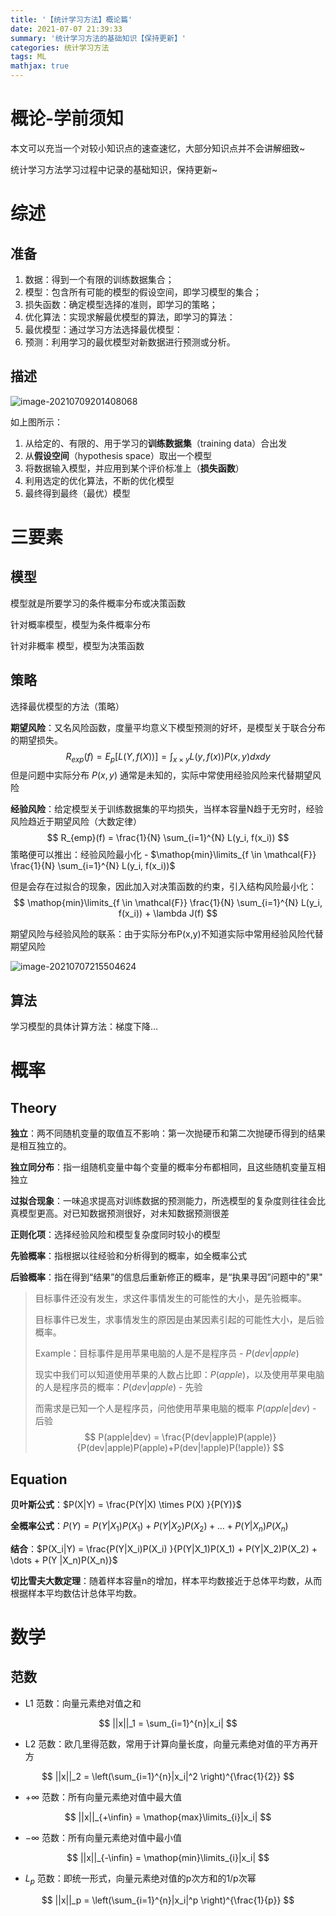 ```yaml
---
title: '【统计学习方法】概论篇'
date: 2021-07-07 21:39:33
summary: '统计学习方法的基础知识【保持更新】'
categories: 统计学习方法
tags: ML
mathjax: true
---
```


# 概论-学前须知

本文可以充当一个对较小知识点的速查速忆，大部分知识点并不会讲解细致~

统计学习方法学习过程中记录的基础知识，保持更新~

# 综述

## 准备

1. 数据：得到一个有限的训练数据集合；
2. 模型：包含所有可能的模型的假设空间，即学习模型的集合；
3. 损失函数：确定模型选择的准则，即学习的策略；
4. 优化算法：实现求解最优模型的算法，即学习的算法：
5. 最优模型：通过学习方法选择最优模型：
6. 预测：利用学习的最优模型对新数据进行预测或分析。 

## 描述

![image-20210709201408068](https://gitee.com/Butterflier/pictures/raw/master/image-20210709201408068.png)

如上图所示：

1. 从给定的、有限的、用于学习的**训练数据集**（training data）合出发
2. 从**假设空间**（hypothesis space）取出一个模型
3. 将数据输入模型，并应用到某个评价标准上（**损失函数**）
4. 利用选定的优化算法，不断的优化模型
5. 最终得到最终（最优）模型

# 三要素

## 模型

模型就是所要学习的条件概率分布或决策函数

针对概率模型，模型为条件概率分布

针对非概率 模型，模型为决策函数

## 策略

选择最优模型的方法（策略）

**期望风险**：又名风险函数，度量平均意义下模型预测的好坏，是模型关于联合分布的期望损失。
$$
R_{exp}(f) = E_p[L(Y, f(X))] = \int_{x \times y} L(y, f(x)) P(x, y) dxdy
$$
但是问题中实际分布 $P(x,y)$ 通常是未知的，实际中常使用经验风险来代替期望风险

**经验风险**：给定模型关于训练数据集的平均损失，当样本容量N趋于无穷时，经验风险趋近于期望风险（大数定律）
$$
R_{emp}(f) = \frac{1}{N} \sum_{i=1}^{N} L(y_i, f(x_i))
$$
策略便可以推出：经验风险最小化 - $\mathop{min}\limits_{f \in \mathcal{F}} \frac{1}{N} \sum_{i=1}^{N} L(y_i, f(x_i))$

但是会存在过拟合的现象，因此加入对决策函数的约束，引入结构风险最小化：
$$
\mathop{min}\limits_{f \in \mathcal{F}} \frac{1}{N} \sum_{i=1}^{N} L(y_i, f(x_i)) + \lambda J(f)
$$

期望风险与经验风险的联系：由于实际分布P(x,y)不知道实际中常用经验风险代替期望风险

![image-20210707215504624](https://gitee.com/Butterflier/pictures/raw/master/image-20210707215504624.png)

## 算法

学习模型的具体计算方法：梯度下降…

# 概率

## Theory

**独立**：两不同随机变量的取值互不影响：第一次抛硬币和第二次抛硬币得到的结果是相互独立的。

**独立同分布**：指一组随机变量中每个变量的概率分布都相同，且这些随机变量互相独立

**过拟合现象**：一味追求提高对训练数据的预测能力，所选模型的复杂度则往往会比真模型更高。对已知数据预测很好，对未知数据预测很差

**正则化项**：选择经验风险和模型复杂度同时较小的模型

**先验概率**：指根据以往经验和分析得到的概率，如全概率公式

**后验概率**：指在得到“结果”的信息后重新修正的概率，是“执果寻因”问题中的"果"

> 目标事件还没有发生，求这件事情发生的可能性的大小，是先验概率。
>
> 目标事件已发生，求事情发生的原因是由某因素引起的可能性大小，是后验概率。
>
> Example：目标事件是用苹果电脑的人是不是程序员 - $P(dev|apple)$
>
> 现实中我们可以知道使用苹果的人数占比即：$P(apple)$，以及使用苹果电脑的人是程序员的概率：$P(dev|apple)$ - 先验
>
> 而需求是已知一个人是程序员，问他使用苹果电脑的概率 $P(apple|dev)$ - 后验
> $$
> P(apple|dev) = \frac{P(dev|apple)P(apple)}{P(dev|apple)P(apple)+P(dev|!apple)P(!apple)}
> $$



## Equation

**贝叶斯公式**：$P(X|Y) = \frac{P(Y|X) \times P(X) }{P(Y)}$

**全概率公式**：$P(Y) = P(Y|X_1)P(X_1) + P(Y|X_2)P(X_2) + \dots + P(Y |X_n)P(X_n)$

**结合**：$P(X_i|Y) = \frac{P(Y|X_i)P(X_i) }{P(Y|X_1)P(X_1) + P(Y|X_2)P(X_2) + \dots + P(Y |X_n)P(X_n)}$

**切比雪夫大数定理**：随着样本容量n的增加，样本平均数接近于总体平均数，从而根据样本平均数估计总体平均数。

# 数学

## 范数

* L1 范数：向量元素绝对值之和

$$
||x||_1 = \sum_{i=1}^{n}|x_i|
$$

* L2 范数：欧几里得范数，常用于计算向量长度，向量元素绝对值的平方再开方

$$
||x||_2 = \left(\sum_{i=1}^{n}|x_i|^2 \right)^{\frac{1}{2}}
$$

* $+\infty$ 范数：所有向量元素绝对值中最大值

$$
||x||_{+\infin} = \mathop{max}\limits_{i}|x_i|
$$

* $-\infty$ 范数：所有向量元素绝对值中最小值

$$
||x||_{-\infin} = \mathop{min}\limits_{i}|x_i|
$$

* $L_p$ 范数：即统一形式，向量元素绝对值的p次方和的1/p次幂

$$
||x||_p = \left(\sum_{i=1}^{n}|x_i|^p \right)^{\frac{1}{p}}
$$

